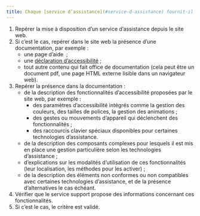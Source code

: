 ```yaml
---
title: Chaque [service d’assistance](#service-d-assistance) fournit-il des informations relatives aux [fonctionnalités d’accessibilité](#fonctionnalite-d-accessibilite) du site web décrites dans la documentation ?
---
```


1. Repérer la mise à disposition d’un service d’assistance depuis le site web.
2. Si c’est le cas, repérer dans le site web la présence d’une documentation, par exemple : 
	- une page d’aide  ;
	- une [déclaration d’accessibilité](../obligations.html#déclaration-daccessibilité) ;
	- tout autre contenu qui fait office de documentation (cela peut être un document pdf, une page HTML externe lisible dans un navigateur web).
3. Repérer la présence dans la documentation : 
	- de la description des fonctionnalités d’accessibilité proposées par le site web, par exemple : 
		- des paramètres d’accessibilité intégrés comme la gestion des couleurs, des tailles de polices, la gestion des animations ;
		- des gestes ou mouvements d’appareil qui déclenchent des fonctionnalités ;
		- des raccourcis clavier spéciaux disponibles pour certaines technologies d’assistance.
	- de la description des composants complexes pour lesquels il est mis en place une gestion particulière selon les technologies d’assistance ;
	- d’explications sur les modalités d’utilisation de ces fonctionnalités (leur localisation, les méthodes pour les activer) ;
	- de la description des éléments non conformes ou non compatibles avec certaines technologies d’assistance, et de la présence d’alternatives le cas échéant.
4. Vérifier que le service support propose des informations concernant ces fonctionnalités.
5. Si c’est le cas, le critère est validé.